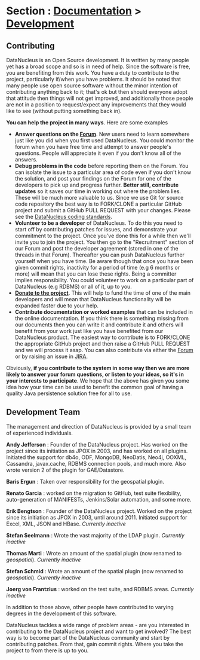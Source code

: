 <head><title>Contribute</title></head>

# Section : [Documentation](../index.html) > [Development](index.html)

## Contributing

DataNucleus is an Open Source development. It is written by many people yet has a broad scope and so is in need of help. 
Since the software is free, you are benefiting from this work. You have a duty to contribute to the project, particularly if/when you have problems.
It should be noted that many people use open source software without the minor intention of contributing anything back to it; 
that's ok but then should everyone adopt that attitude then things will not get improved, and additionally those people are not in a position to
request/expect any improvements that they would like to see (without putting something back in).

__You can help the project in many ways__. Here are some examples

* __Answer questions on the [Forum](http://forum.datanucleus.org)__. New users need to learn somewhere just like you did when you first used DataNucleus.
You could monitor the forum when you have free time and attempt to answer people's questions. People will appreciate it even if you don't know all of the answers.
* __Debug problems in the code__ before reporting them on the Forum. You can isolate the issue to a particular area of code even if you don't know the solution, 
and post your findings on the Forum for one of the developers to pick up and progress further. __Better still, contribute updates__ so it saves our time in working 
out where the problem lies. These will be much more valuable to us. Since we use Git for source code repository the best way is to FORK/CLONE a particular 
GitHub project and submit a GitHub PULL REQUEST with your changes. Please see the [DataNucleus coding standards](coding_standards.html).
* __Volunteer to be a developer__ of DataNucleus. To do this you need to start off by contributing patches for issues, and demonstrate your commitment to the project.
Once you've done this for a while then we'll invite you to join the project. You then go to the "Recruitment" section of our Forum and post the developer agreement
(stored in one of the threads in that Forum). Thereafter you can push DataNucleus further yourself when you have time. Be aware though that once you have been given
commit rights, inactivity for a period of time (e.g 6 months or more) will mean that you can lose these rights. Being a committer implies responsibility. 
You could volunteer to work on a particular part of DataNucleus (e.g RDBMS) or all of it, up to you.
* __[Donate to the project](../donations.html)__. This will help to fund the time of one of the main developers and will mean that DataNucleus functionality 
will be expanded faster due to your help.
* __Contribute documentation or worked examples__ that can be included in the online documentation. If you think there is something missing from our documents 
then you can write it and contribute it and others will benefit from your work just like you have benefited from our DataNucleus product. The easiest way to
contribute is to FORK/CLONE the appropriate GitHub project and then raise a GitHub PULL REQUEST and we will process it asap. You can also contribute via either the 
[Forum](http://forum.datanucleus.org) or by raising an issue in [JIRA](http://issues.datanucleus.org).

Obviously, __if you contribute to the system in some way then we are more likely to answer your forum questions, or listen to your ideas, so it's in your 
interests to participate__. We hope that the above has given you some idea how your time can be used to benefit the common goal of having a quality 
Java persistence solution free for all to use.


## Development Team

The management and direction of DataNucleus is provided by a small team of experienced individuals.

__Andy Jefferson__ : Founder of the DataNucleus project. Has worked on the project since
its initiation as JPOX in 2003, and has worked on all plugins. Initiated the support for db4o, ODF, MongoDB, NeoDatis,
Neo4j, OOXML, Cassandra, javax.cache, RDBMS connection pools, and much more. Also wrote version 2 of the plugin for
GAE/Datastore.

__Baris Ergun__ : Taken over responsibility for the geospatial plugin.

__Renato Garcia__ : worked on the migration to GitHub, test suite flexibility, auto-generation of MANIFESTs, Jenkins/Solar automation, and some more.

__Erik Bengtson__ : Founder of the DataNucleus project. Worked on the project since its initiation
as JPOX in 2003, until around 2011. Initiated support for Excel, XML, JSON and HBase. _Currently inactive_

__Stefan Seelmann__ : Wrote the vast majority of the LDAP plugin. _Currently inactive_

__Thomas Marti__ : Wrote an amount of the spatial plugin (now renamed to _geospatial_). _Currently inactive_

__Stefan Schmid__ : Wrote an amount of the spatial plugin (now renamed to _geospatial_). _Currently inactive_

__Joerg von Frantzius__ : worked on the test suite, and RDBMS areas. _Currently inactive_


In addition to those above, other people have contributed to varying degrees in the development of this software.

DataNucleus tackles a wide range of problem areas - are you interested in contributing to the DataNucleus 
project and want to get involved? The best way is to become part of the DataNucleus community and start 
by contributing patches. From that, gain commit rights. Where you take the project to from there is up to you.
